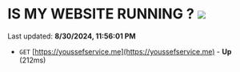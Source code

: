 # IS MY WEBSITE RUNNING ? [![](https://img.shields.io/static/v1?label=Sponsor&message=%E2%9D%A4&logo=GitHub&color=%23fe8e86)](https://github.com/sponsors/Youssef-Lehmam)

Last updated: **8/30/2024, 11:56:01 PM**

- `GET` [https://youssefservice.me](https://youssefservice.me) - **Up** (212ms)
